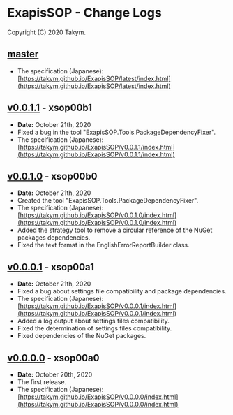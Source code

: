 ﻿# ExapisSOP - Change Logs
Copyright (C) 2020 Takym.

## [master]
 * The specification (Japanese): [https://takym.github.io/ExapisSOP/latest/index.html](https://takym.github.io/ExapisSOP/latest/index.html)

## [v0.0.1.1] - xsop00b1
 * **Date:** October 21th, 2020
 * Fixed a bug in the tool "ExapisSOP.Tools.PackageDependencyFixer".
 * The specification (Japanese): [https://takym.github.io/ExapisSOP/v0.0.1.1/index.html](https://takym.github.io/ExapisSOP/v0.0.1.1/index.html)

## [v0.0.1.0] - xsop00b0
 * **Date:** October 21th, 2020
 * Created the tool "ExapisSOP.Tools.PackageDependencyFixer".
 * The specification (Japanese): [https://takym.github.io/ExapisSOP/v0.0.1.0/index.html](https://takym.github.io/ExapisSOP/v0.0.1.0/index.html)
 * Added the strategy tool to remove a circular reference of the NuGet packages dependencies.
 * Fixed the text format in the EnglishErrorReportBuilder class.

## [v0.0.0.1] - xsop00a1
 * **Date:** October 21th, 2020
 * Fixed a bug about settings file compatibility and package dependencies.
 * The specification (Japanese): [https://takym.github.io/ExapisSOP/v0.0.0.1/index.html](https://takym.github.io/ExapisSOP/v0.0.0.1/index.html)
 * Added a log output about settings files compatibility.
 * Fixed the determination of settings files compatibility.
 * Fixed dependencies of the NuGet packages.

## [v0.0.0.0] - xsop00a0
 * **Date:** October 20th, 2020
 * The first release.
 * The specification (Japanese): [https://takym.github.io/ExapisSOP/v0.0.0.0/index.html](https://takym.github.io/ExapisSOP/v0.0.0.0/index.html)


[master]: https://github.com/Takym/ExapisSOP/tree/master
[v0.0.1.1]: https://github.com/Takym/ExapisSOP/releases/tag/xsop00b1
[v0.0.1.0]: https://github.com/Takym/ExapisSOP/releases/tag/xsop00b0
[v0.0.0.1]: https://github.com/Takym/ExapisSOP/releases/tag/xsop00a1
[v0.0.0.0]: https://github.com/Takym/ExapisSOP/releases/tag/xsop00a0
